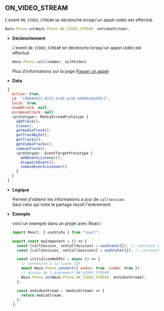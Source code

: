 ## ON_VIDEO_STREAM

L'event `ON_VIDEO_STREAM` se déclenche lorsqu'un appel vidéo est effectué.

```js
Wazo.Phone.on(Wazo.Phone.ON_VIDEO_STREAM, onVideoStream);
```

<div class="useless-tab-container">

- **Déclenchement**

  L'event `ON_VIDEO_STREAM` se déclenche lorsqu'un appel vidéo est effectué.

  ```js
  Wazo.Phone.call(number, withVideo)
  ```

  Plus d'informations sur la page [Passer un appel](/fr/simpleapi/phone?id=passer-un-appel)

- **Data**

 ```js
  {
    active: true,
    id: "{86b04623-6221-4c89-ac16-a8d06c0ad50c}",
    local: true,
    onaddtrack: null,
    onremovetrack: null
    <prototype>: MediaStreamPrototype {
      addTrack();
      clone();
      getAudioTrack();
      getTrackById();
      getTracks();
      getVideoTracks();
      removeTrack();
      <prototype>: EventTargetPrototype {
        addEventListener();
        dispatchEvent();
        removeEventListener();
      }
    }
  }
  ```

- **Logique**

  Permet d'obtenir les informations à jour de `callSession`.  
  Seul celui qui initie le partage reçoit l'évènement.

- **Exemple**

  voici un exemple dans un projet avec React :

  ```js
  import React, { useState } from "react";

  export const myComponent = () => {
    const [callSession, setCallSession] = useState({}); // contient l'appel actif
    const [callSessions, setCallSessions] = useState({}); // contient l'ensemble des appels (en cours et disponible)

    const initializeWebRtc = async () => {
      // connexion à la ligne SIP
      await Wazo.Phone.connect({ audio: true, video: true });
      // écoute de l'évènement ON_VIDEO_STREAM
      Wazo.Phone.on(Wazo.Phone.ON_VIDEO_STREAM, onVideoStream);
    };

    const onVideoStream = (mediaStream) => {
      return mediaStream;
    };
  };
  ```

</div>

